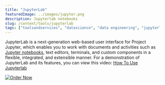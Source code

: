 ```yaml
---
title: "JupyterLab"
featuredImage: ../images/jupyter.png
description: Jupyterlab notebooks
slug: /content/tools/jupyterlab
tags: ["toolsandservices", "datascience", "data engineering", "jupyterlab"]
---
```

 
JupyterLab is a next-generation web-based user interface for Project Jupyter, which enables you to work with documents and activities such as [Jupyter notebooks](https://jupyterlab.readthedocs.io/en/stable/user/notebook.html#notebook), text editors, terminals, and custom components in a flexible, integrated, and extensible manner. For a demonstration of JupyterLab and its features, you can view this video: [How To Use Jupyterlab](https://youtu.be/A5YyoCKxEOU)

[![Order Now](https://github.com/sede-x/devkit-content-source/blob/master/tools/images/ordernow.png)](https://sede-x.visualstudio.com/devkit/_build)

